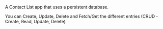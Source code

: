 A Contact List app that uses a persistent database.

You can Create, Update, Delete and Fetch/Get the different entries (CRUD - Create, Read, Update, Delete)
